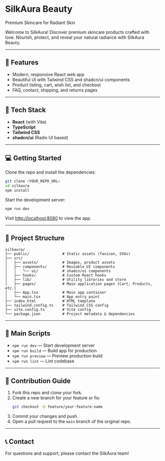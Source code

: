 # SilkAura Beauty

Premium Skincare for Radiant Skin

Welcome to SilkAura! Discover premium skincare products crafted with love. Nourish, protect, and reveal your natural radiance with SilkAura Beauty.

---

## 🌸 Features
- Modern, responsive React web app
- Beautiful UI with Tailwind CSS and shadcn/ui components
- Product listing, cart, wish list, and checkout
- FAQ, contact, shipping, and returns pages

---

## 🚀 Tech Stack
- **React** (with Vite)
- **TypeScript**
- **Tailwind CSS**
- **shadcn/ui** (Radix UI based)

---

## 💻 Getting Started

Clone the repo and install the dependencies:

```sh
git clone <YOUR_REPO_URL>
cd silkaura
npm install
```

Start the development server:

```sh
npm run dev
```

Visit [http://localhost:8080](http://localhost:8080) to view the app.

---

## 📂 Project Structure

```
silkaura/
├── public/               # Static assets (favicon, SVGs)
├── src/
│   ├── assets/           # Images, product assets
│   ├── components/       # Reusable UI components
│   │   └── ui/           # shadcn/ui components
│   ├── hooks/            # Custom React hooks
│   ├── lib/              # Utility libraries and store
│   ├── pages/            # Main application pages (Cart, Products, etc.)
│   ├── App.tsx           # Main app container
│   └── main.tsx          # App entry point
├── index.html            # HTML template
├── tailwind.config.ts    # Tailwind CSS config
├── vite.config.ts        # Vite config
└── package.json          # Project metadata & dependencies
```

---

## 📝 Main Scripts

- `npm run dev` — Start development server
- `npm run build` — Build app for production
- `npm run preview` — Preview production build
- `npm run lint` — Lint codebase

---

## 📧 Contribution Guide

1. Fork this repo and clone your fork.
2. Create a new branch for your feature or fix:
   ```sh
   git checkout -b feature/your-feature-name
   ```
3. Commit your changes and push.
4. Open a pull request to the `main` branch of the original repo.

---

## 📞 Contact
For questions and support, please contact the SilkAura team!
